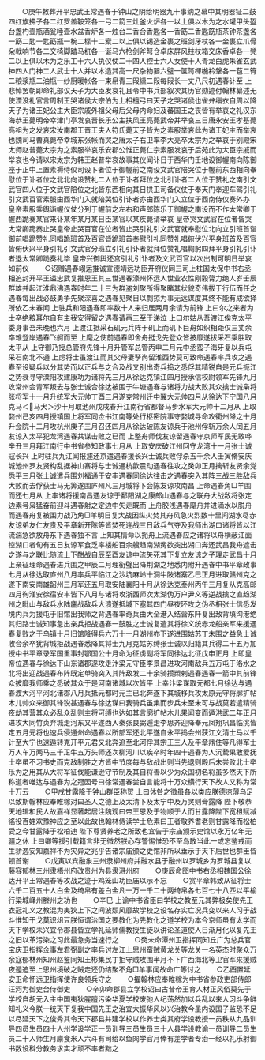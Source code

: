 <!-- { "loadSidebar": true } -->
　　○庚午敕葬开平忠武王常遇春于钟山之阴给明器九十事纳之幕中其明器钲二鼓四红旗拂子各二红罗盖鞍笼各一弓二箭三灶釜火炉各一以上俱以木为之水罐甲头盔台盏杓壸瓶酒瓮唾壸水盆香炉各一烛台二香合香匙各一香筯二香匙筯瓶茶钟茶盏各一筯二匙一匙筯瓶一椀二楪十二槖二以上俱以锡造金裹之班剑牙杖各一金裹立爪骨朵戟响节各二交椅脚踏马杌各一诞马六枪剑斧弩仓卓床屏风拄杖箱交床香卓各一凳二以上俱以木为之乐工十六人执仪仗二十四人控士六人女使十人青龙白虎朱雀玄武神四人门神二人武士十人并以木造其高一尺杂物翣六璧一箧笥楎椸衿鞶各一苞二筲二粮浆瓶二油瓶一纱厨暖帐各一束帛青三叚纁二叚每叚长一丈八尺初遇春讣至  上悲悼罢朝即命礼部议天子为大臣发哀礼且令中书兵部叙次其历官勋迹付翰林纂述无使湮没礼官言周制王哭诸侯大宗伯为上相檀弓曰天子之哭诸侯也雀弁缁衣自周以降天子为诸王妃公主大臣宗戚外祖父母后父母内命妇及蕃国王之丧皆有举哀之礼汉东海恭王薨明帝幸津门亭发哀晋长乐公主扶风王亮薨武帝并举哀三日唐永安王孝基薨高祖为之发哀宋汝南郡王晋王夫人符氏薨天子皆为之素服举哀此为诸王妃主而举哀也魏司马曹真薨帝幸城东张帐而哭之唐太子右卫率李大亮卒太宗为之举哀于别殿宋太师赵普薨太宗为之素服举哀乐安郡公惟正薨仁宗素服发哀于后苑此为大臣宗戚而举哀也今请以宋太宗为韩王赵普举哀故事其仪闻讣日于西华门壬地设御幄南向陈御座于正中上置素褥侍仪司设卜者位于御幄前之南设文武官陪哭位于幄前东西相向奉慰位于讣者位之北北向设赞礼二人位于讣者拜位之北引讣者二人位于赞礼之南引文武官四人位于文武官陪位之北皆东西相向其日拱卫司备仪仗于奉天门奉迎车驾引礼引文武百官素服由西华门入就陪哭位引讣者亦由西华门入立位于西南侍仪奏外办  皇帝素服乘舆诣幄仪仗分列于幄前之左右和声郎陈乐于御幄之南设而不作太常卿于幄西跪奏某官来讣某年某月某日臣某官以某疾薨请举哀  皇帝哭文武官在位者皆哭太常卿跪奏止哭皇帝止哭百官在位者皆止哭引礼引文武官就奉慰位北向立引班首诣御前唱跪赞礼同唱跪班首及百官皆跪班首奉慰引礼同赞礼唱俯伏兴平身班首及百官皆俯伏兴平身引礼引文武官分班立引礼引讣者就拜位赞礼唱鞠躬四拜平身引礼引讣者退太常卿跪奏礼毕  皇帝兴御舆还宫引礼引讣者及文武百官以次出制可明日举哀如前仪
　　○诏赠遇春翊运推诚宣德靖远功臣开府仪同三司上柱国太保中书右丞相追封开平王谥忠武复推恩王其三世遇春濠州怀远人世业农性刚毅膂力绝人岁壬辰群雄并起江淮鼎沸遇春时年二十三为群盗刘聚所得聚睹其状貌奇伟拔于行伍而任之遇春每出战必鼓勇争先聚深喜之遇春见聚日以剽掠为事无远谋度其终不能有成欲择所依乙未春闻  上驻兵和阳遇春即率数十人来归居两月余请为前锋  上曰尔之来者为士卒绝粮耳尔自有主我安得留之遇春请再三至于涕泣  上曰尔姑从吾渡江俟克太平委身事吾未晚也六月  上渡江抵采石矶元兵阵于矶上而矶下巨舟如织相距仅三丈余卒难登岸遇春飞舸而至  上麾之使前遇春即舍舟挺戈先登众皆披靡遂拔采石乘胜取太平从  上守御乃授总管府先锋十月升管军总管丙申二月元中丞蛮子海牙复以兵屯采石南北不通  上虑将士虽渡江而其父母妻孥尚留淮西势莫可致命遇春率兵攻之遇春至设疑兵以分其势而以正兵与之合及战又别出奇兵捣之悉俘其精锐自是元兵扼江之势衰寻守溧阳攻建康功为诸将先三月从徐达克镇江四月授承信校尉领军先锋九月攻常州会青军叛去与张士诚合徐达被围于牛塘遇春与诸将力战大败其众擒士诚枭将张将军十一月升统军大元帅丁酉三月遂克常州迁中翼大元帅四月从徐达下宁国八月克马＜马犬＞沙十月取池州戊戌春升江南行省都督马步水军大元帅十二月从  上取婺州己亥四月授镇国上将军同佥书江南等处行枢密院事守婺城寻命攻衢州降之十月升佥院十二月攻杭州庚子三月召还四月从徐达破陈友谅兵于池州俘斩万余人闰五月友谅入太平犯龙湾遇春共谋击败之已而  上整舟师伐友谅留遇春守京师军民无敢哗辛丑三月拜江南行中书省参知政事七月从  上取安庆破江州回守龙湾十一月张士诚寇长兴  上时驻兵九江闻报遽还京遣遇春援长兴士诚兵败俘杀五千余人壬寅脩安庆城池州罗友贤构乱据神山寨将与士诚通杭歙震动遇春往攻之癸卯正月擒斩友贤余党悉平三月张士诚遣兵围刘福通于安丰遇春同徐达往击之遇春突入其阵三战三胜敌兵大败而去俘获士马无筭遂围庐州凡三月城将下会陈友谅攻南昌  上命遇春角□羊围而还七月从  上率诸将援南昌遇友谅于鄱阳湖之康郎山遇春与之联舟大战敌将张定边素号枭猛奋前迎斗遇春射之定边中矢走既而  上舟胶浅遇春麾舟并进涌水以脱舟而遇春舟复被围力战乃角□羊明日复大战因纵火焚其舟风急火烈数十里间湖水尽赤友谅弟友仁友贵及平章新开陈等皆焚死连战三日敌兵气夺及我师出湖口诸将皆以江流湍急欲放舟东下遇春独不言  上知其情命以扼舟上流遇春应之诸将以舟横蔽江面控湖口者旬有五日友谅军食乏率楼船百余艘趋南湖觜欲突出湖口奔还武昌我舟遮击之遂与之联比随流上下酣战自辰至酉友谅中流矢死其下复立友谅之子理走武昌十月  上亲征理命遇春进兵围之甲辰二月理衔璧出降荆湖之地悉内附升遇春中书平章政事七月从徐达取庐州八月率兵平临江之沙坑麻岭十洞牛陂诸寨乙巳正月进取赣州克之遂下南安南雄韶州三月军还五月取安陆襄阳十月从徐达克泰州丙午三月复从克高邮四月徇淮安徐宿安丰皆下八月与诸将攻浙西师次太湖伪万户尹义等逆战擒之直趋湖州之毗山与敌兵水陆鏖战敌兵大溃遂抵城下塞其四门昼夜环攻之伪丞相张士信悉发境内兵为援屯于旧馆出我师之背遇春率奇兵由大全港入结营东阡复出敌背填沟港绝其归路士诚知事急出亲兵拒战遇春一鼓胜之士诚复遣其将徐义统赤龙船亲军来援遇春复败之于乌镇十月旧馆降得兵六万十一月湖州亦下遂进围姑苏丁未围之益急士诚收合余卒犹背城拒战遇春悉降其将士九月克姑苏缚张士诚以归籍其兵得二十五万加授中书平章录军国重事封鄂国公十月命为征虏副将军同徐达北征戊申正月  上即皇帝位遇春与徐达下山东诸郡遂攻走汴梁元守臣李景昌进攻河南敌兵五万屯于洛水之北将出迎战遇春布阵既定单骑突入其阵敌发二十余骑攒槊剌遇春遇春一箭中其前锋众披靡我师乘之悉破其众于是河南诸城以次皆平  上幸汴梁谋取元都七月徐达与遇春渡大河平河北诸郡八月兵抵元都时元主已北奔遂下其城移兵攻太原元守将廓扩帖木儿帅众来御其锋锐甚遇春与徐达谋曰我骑兵虽集而步兵未至未可与战莫若遣精骑夜劫其营其众必乱众乱则主将可缚也达如其言廓扩帖木儿果闻变而遁洪武二年正月进攻大同竹贞弃城走河东又平遂西入秦张良弼遁走李思齐迎降奉元凤翔巩昌临洮皆定五月元将也速兵侵通州命遇春以所部军还北平遂自永平捣会州获江文清士马以千计至大宁也速遁转克开平元君又北奔追至北河俘其宗王三人及平章鼎住等凡得军士万人车万两马三千疋牛五万头师还次柳河川以疾卒时年四十遇春为人沉騺果敢爱抚士卒虽不习书史而克敌制胜之方皆中节度每与敌战出则当先退则殿后未尝败北士卒乐为之用其从大将军征伐能谦逊守节制及其自将善以少为众国初名将虽多然天下所称道者唯达与遇春为之冠因号曰徐常遇春尝自言能将十万众横行天下故人又称为常十万云
　　○甲戌甘露降于钟山群臣称贺  上曰休咎之徵虽各以类应朕德凉薄乌足以致斯翰林应奉睢稼对曰圣人之德上及太清下及太宁中及万灵则膏露降  陛下敬恭天地辑和民人故嘉祥显著起居注魏观曰帝王恩及于物顺于人而甘露降陛下宽租赋减徭役百姓欢豫神应之至以此故也翰林侍读学士危素曰王者敬养耆老则甘露降而松柏受之今甘露降于松柏迪  陛下尊贤养老之所致也宜告于宗庙颁示史馆以永万亿年无疆之休  上曰卿等援引载籍言非无徵然朕心存警惕惟恐不至乌敢当此一或忘鉴戒而生骄逸安知嘉祥不为灾异之兆乎告诸宗庙颁之史馆非所以垂示于天下后世也群臣皆顿首谢
　　○戊寅以宾融象三州隶柳州府并融水县于融州以罗城乡为罗城县复以藤容郁林三州隶梧州府改贵州为县隶浔州府
　　○庚辰命图中书右丞相魏国公徐达开平王常遇春等攻战之迹于鸡笼山功臣庙以示不忘
　　○赏平章韩致从征将士六千二百五十人白金及绮帛有差白金凡一万一千二十两绮帛各七百七十八匹以平榆行梁城峄州滕州之功也
　　○辛巳  上谕中书省臣曰学校之教至元其弊极矣使先王衣冠礼义之教混为夷狄上下之间波颓风靡故学校之设名存实亡况兵变以来人习于战斗惟知干戈莫识俎豆朕恒谓治国之要教化为先教化之道学校为本今京师虽有太学而天下学校未兴宜令郡县皆立学礼延师儒教授生徒以讲论圣道使人日渐月化以复先王之旧以革污染之习此最急务当速行之
　　○癸未命潭州卫指挥同知丘广为总兵官宝庆卫指挥佥事左君弼副之率兵讨左江上思州蛮贼黄龙关等龙关一名英杰时聚众万余寇郁林州知州赵鉴同知王彬集民丁拒守贼攻围半月不下广西海北等卫官军来援贼夜遁追至上思州境破之贼走还仍结聚不角□羊事闻故命广等讨之
　　○乙酉置延安卫命怀远卫指挥使许良领兵守之
　　○擢翰林应奉睢稼为中书省参政吏部侍郎汪河为御史台侍御史
　　○辛卯命郡县立学校诏曰古昔帝王育人材正风俗莫先于学校自胡元入主中国夷狄腥膻污染华夏学校废弛人纪荡然加以兵乱以来人习斗争鲜知礼义今朕一统天下复我中国先王之治宜大振华风以兴治教今虽内设国子监恐不足以尽延天下之俊秀其令天下郡县并建学校以作养士类其府学设教授一员秩从九品训导四员生员四十人州学设学正一员训导三员生员三十人县学设教谕一员训导二员生员二十人师生月廪食米人六斗有司给以鱼肉学官月俸有差学者专治一经以礼乐射御书数设科分教务求实才顽不率者黜之
